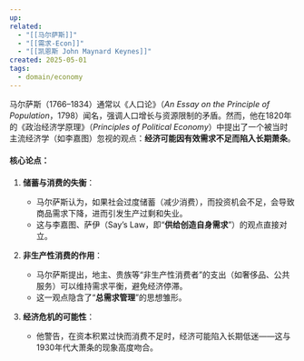 ```yaml
---
up: 
related:
  - "[[马尔萨斯]]"
  - "[[需求-Econ]]"
  - "[[凯恩斯 John Maynard Keynes]]"
created: 2025-05-01
tags:
  - domain/economy
---
```

马尔萨斯（1766–1834）通常以《人口论》（_An Essay on the Principle of Population_，1798）闻名，强调人口增长与资源限制的矛盾。然而，他在1820年的《政治经济学原理》（_Principles of Political Economy_）中提出了一个被当时主流经济学（如李嘉图）忽视的观点：**经济可能因有效需求不足而陷入长期萧条**。

#### **核心论点**：

1. **储蓄与消费的失衡**：
    
    - 马尔萨斯认为，如果社会过度储蓄（减少消费），而投资机会不足，会导致商品需求下降，进而引发生产过剩和失业。
    - 这与李嘉图、萨伊（Say’s Law，即“**供给创造自身需求**”）的观点直接对立。
        
2. **非生产性消费的作用**：
    
    - 马尔萨斯提出，地主、贵族等“非生产性消费者”的支出（如奢侈品、公共服务）可以维持需求平衡，避免经济停滞。
    - 这一观点隐含了“**总需求管理**”的思想雏形。
        
3. **经济危机的可能性**：
    
    - 他警告，在资本积累过快而消费不足时，经济可能陷入长期低迷——这与1930年代大萧条的现象高度吻合。